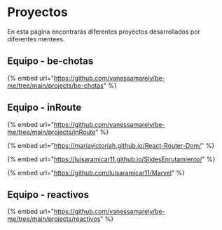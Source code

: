 # Proyectos

En esta página encontrarás diferentes proyectos desarrollados por diferentes mentees.

## Equipo - be-chotas

{% embed url="https://github.com/vanessamarely/be-me/tree/main/projects/be-chotas" %}

## Equipo - inRoute

{% embed url="https://github.com/vanessamarely/be-me/tree/main/projects/inRoute" %}

{% embed url="https://mariavictoriah.github.io/React-Router-Dom/" %}

{% embed url="https://luisaramicar11.github.io/SlidesEnrutamiento/" %}

{% embed url="https://github.com/luisaramicar11/Marvel" %}

## Equipo - reactivos

{% embed url="https://github.com/vanessamarely/be-me/tree/main/projects/reactivos" %}
